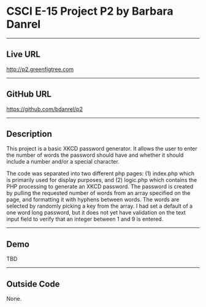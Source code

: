# CSCI E-15 Project P2 by Barbara Danrel

----
## Live URL
<http://p2.greenfigtree.com>

----
## GitHub URL
<https://github.com/bdanrel/p2>

----
## Description

This project is a basic XKCD password generator. It allows the user to enter the number of words the password should have and whether it should include a number and/or a special character. 

The code was separated into two different php pages: (1) index.php which is primarily used for display purposes, and (2) logic.php which contains the PHP processing to generate an XKCD password. The password is created by pulling the requested number of words from an array specified on the page, and formatting it with hyphens between words. The words are selected by randomly picking a key from the array. I had set a default of a one word long password, but it does not yet have validation on the text input field to verify that an integer between 1 and 9 is entered. 


----
## Demo
TBD

----
## Outside Code
None.